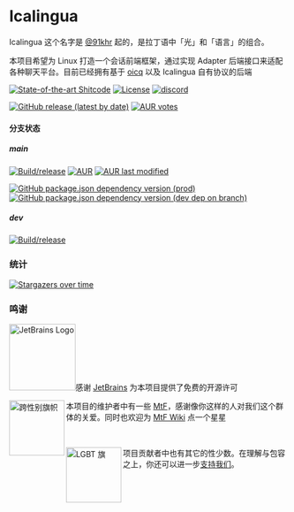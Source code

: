 # Icalingua

Icalingua 这个名字是 [@91khr](https://github.com/91khr) 起的，是拉丁语中「光」和「语言」的组合。

本项目希望为 Linux 打造一个会话前端框架，通过实现 Adapter 后端接口来适配各种聊天平台。目前已经拥有基于 [oicq](https://github.com/takayama-lily/oicq) 以及 Icalingua 自有协议的后端

[![State-of-the-art Shitcode](https://img.shields.io/static/v1?label=State-of-the-art&message=Shitcode&color=7B5804)](https://github.com/trekhleb/state-of-the-art-shitcode)
[![License](https://img.shields.io/aur/license/icalingua)](https://github.com/Clansty/icalingua/blob/main/LICENSE)
[![discord](https://img.shields.io/static/v1?label=chat&message=discord&color=7289da&logo=discord)](https://discord.gg/gKnU7BARzv)

[![GitHub release (latest by date)](https://img.shields.io/github/downloads/Clansty/Icalingua/latest/total)](https://github.com/Clansty/electron-qq/releases/latest)
[![AUR votes](https://img.shields.io/aur/votes/icalingua)](https://aur.archlinux.org/packages/icalingua/)

#### 分支状态

##### main

[![Build/release](https://github.com/Clansty/electron-qq/actions/workflows/main.yml/badge.svg?branch=main)](https://github.com/Clansty/electron-qq/actions/workflows/main.yml)
[![AUR](https://img.shields.io/aur/version/icalingua)](https://aur.archlinux.org/packages/icalingua/)
[![AUR last modified](https://img.shields.io/aur/last-modified/icalingua)](https://aur.archlinux.org/packages/icalingua/)

[![GitHub package.json dependency version (prod)](https://img.shields.io/github/package-json/dependency-version/Clansty/Icalingua/oicq?filename=icalingua%2Fpackage.json)](https://github.com/takayama-lily/oicq)
[![GitHub package.json dependency version (dev dep on branch)](https://img.shields.io/github/package-json/dependency-version/clansty/Icalingua/dev/electron?logo=electron&filename=icalingua%2Fpackage.json)](https://electronjs.org)

##### dev
[![Build/release](https://github.com/Clansty/electron-qq/actions/workflows/main.yml/badge.svg?branch=dev)](https://github.com/Clansty/electron-qq/actions/workflows/main.yml)

### 统计

[![Stargazers over time](https://starchart.cc/Clansty/Icalingua.svg)](https://github.com/Clansty/Icalingua/stargazers)

### 鸣谢
<a href="https://jb.gg/OpenSource"><img src="https://cdn.lwqwq.com/pic/jetbrains-variant-2.svg" alt="JetBrains Logo" width="120px"/></a>感谢 [JetBrains](https://jb.gg/OpenSource) 为本项目提供了免费的开源许可

<div><p><img src="https://upload.wikimedia.org/wikipedia/commons/b/b0/Transgender_Pride_flag.svg" alt="跨性别旗帜" width="100px" align="left" />本项目的维护者中有一些 <a href="https://zh.wikipedia.org/wiki/%E8%B7%A8%E6%80%A7%E5%88%A5%E5%A5%B3%E6%80%A7">MtF</a>，感谢像你这样的人对我们这个群体的关爱。同时也欢迎为 <a href="https://github.com/mtf-wiki/MtF-Wiki">MtF Wiki</a> 点一个星星</p></div>  

<br />

<div><p><img src="https://upload.wikimedia.org/wikipedia/commons/4/48/Gay_Pride_Flag.svg" alt="LGBT 旗" width="100px" align="left" />项目贡献者中也有其它的性少数。在理解与包容之上，你还可以进一步<a href="https://github.com/LGBT-CN/LGBTQIA-In-China">支持我们</a>。</p></div>
